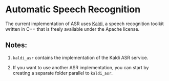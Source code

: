 # Automatic Speech Recognition
The current implementation of ASR uses [Kaldi](http://kaldi.sourceforge.net/),
a speech recognition toolkit written in C++ that is freely available under the Apache license. 

## Notes:

1. `kaldi_asr` contains the implementation of the Kaldi ASR service.

2. If you want to use another ASR implementation,
you can start by creating a separate folder parallel to `kaldi_asr`.
